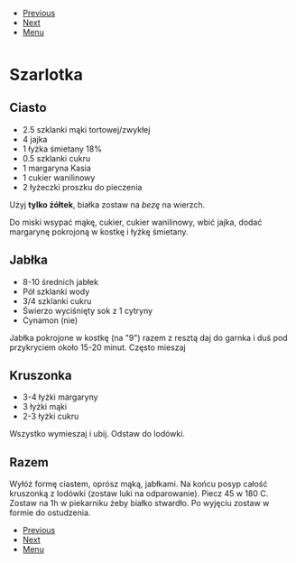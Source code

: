 <!-- Navigation Menu Start -->

- [Previous](<Sernik.md>)
- [Next](<Tarta.md>)
- [Menu](<README.md>)

<div style="margin-bottom: 50px"></div>

<!-- /Navigation Menu Start -->


# Szarlotka

## Ciasto 

- 2.5 szklanki mąki tortowej/zwykłej 
- 4 jajka 
- 1 łyżka śmietany 18% 
- 0.5 szklanki cukru 
- 1 margaryna Kasia 
- 1 cukier wanilinowy 
- 2 łyżeczki proszku do pieczenia
  
Użyj **tylko żółtek**, białka zostaw na *bezę* na wierzch.

Do miski wsypać mąkę, cukier, cukier wanilinowy, wbić jajka, dodać margarynę pokrojoną w kostkę i łyżkę śmietany. 
  
## Jabłka 

- 8-10 średnich jabłek 
- Pół szklanki wody 
- 3/4 szklanki cukru 
- Świerzo wyciśnięty sok z 1 cytryny 
- Cynamon  (nie)

Jabłka pokrojone w kostkę (na "9") razem z resztą daj do garnka i duś pod przykryciem około 15-20 minut. Często mieszaj  

## Kruszonka 

- 3-4 łyżki margaryny 
- 3 łyżki mąki 
- 2-3 łyżki cukru 

Wszystko wymieszaj i ubij. Odstaw do lodówki. 
  
## Razem

Wyłóż formę ciastem, oprósz mąką, jabłkami. Na końcu posyp całość kruszonką z lodówki (zostaw luki na odparowanie). Piecz 45 w 180 C. Zostaw na 1h w piekarniku żeby białko stwardło. Po wyjęciu zostaw w formie do ostudzenia. 


<!-- Navigation Menu End -->

- [Previous](<Sernik.md>)
- [Next](<Tarta.md>)
- [Menu](<README.md>)

<div style="margin-bottom: 50px"></div>

<!-- /Navigation Menu End -->